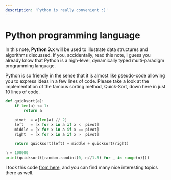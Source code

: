 ```yaml
---
description: 'Python is really convenient :)'
---
```


# Python programming language

In this note, **Python 3.x** will be used to illustrate data structures and algorithms discussed. If you, accidentally, read this note, I guess you already know that Python is a high-level, dynamically typed multi-paradigm programming language. 

Python is so friendly in the sense that it is almost like pseudo-code allowing you to express ideas in a few lines of code. Please take a look at the implementation of the famous sorting method, Quick-Sort, down here in just 10 lines of code. 

```python
def quicksort(a):
    if len(a) <= 1:
        return a
        
    pivot  = a[len(a) // 2]
    left   = [x for x in a if x <  pivot]
    middle = [x for x in a if x == pivot]
    right  = [x for x in a if x >  pivot]
    
    return quicksort(left) + middle + quicksort(right)

n = 100000
print(quicksort([random.randint(0, n//1.5) for _ in range(n)]))
```

I took this code [from here](http://cs231n.github.io/python-numpy-tutorial/ "A really good brief of Python"), and you can find many nice interesting topics there as well.

